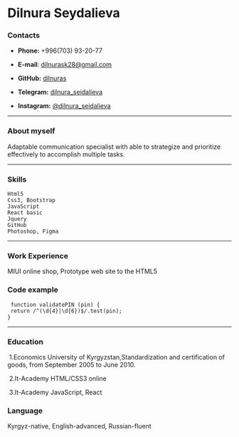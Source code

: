 # Dilnura Seydalieva

### Contacts

   + **Phone:** +996(703) 93-20-77

   + **E-mail**: [dilnurask28@gmail.com]()

   + **GitHub:** [dilnuras](https://github.com/dilnuras)

   + **Telegram:** [dilnura_seidalieva]()

   + **Instagram:** [@dilnura_seidalieva]()


---

### About myself

Adaptable communication specialist with able to strategize and prioritize
effectively to accomplish multiple tasks.

---



### Skills

    Html5
    Css3, Bootstrap
    JavaScript
    React basic
    Jquery
    GitHub
    Photoshop, Figma

---

### Work Experience
MIUI online shop,
Prototype web site to the HTML5

### Code example

     function validatePIN (pin) {
     return /^(\d{4}|\d{6})$/.test(pin);
    }

   


---

### Education

​    1.Economics University of Kyrgyzstan,Standardization and certification of goods, from September 2005 to June 2010.

​    2.It-Academy HTML/CSS3 online

​     3.It-Academy JavaScript, React



### Language

Kyrgyz-native, English-advanced, Russian-fluent

